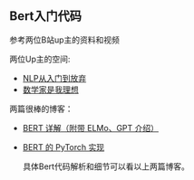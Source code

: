 ## Bert入门代码
参考两位B站up主的资料和视频

两位Up主的空间:
- [NLP从入门到放弃](https://space.bilibili.com/414678948)
- [数学家是我理想](https://space.bilibili.com/181990557/channel/seriesdetail?sid=216163)

两篇很棒的博客：
- [BERT 详解（附带 ELMo、GPT 介绍）](https://wmathor.com/index.php/archives/1456/)
- [BERT 的 PyTorch 实现](https://wmathor.com/index.php/archives/1457/)

  具体Bert代码解析和细节可以看以上两篇博客。